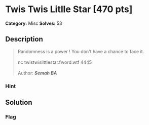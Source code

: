 # Twis Twis Litlle Star [470 pts]

**Category:** Misc
**Solves:** 53

## Description
>Randomness is a power ! You don't have a chance to face it.
<br><br>
nc twistwislittlestar.fword.wtf 4445
<br><br>
Author: ***Semah BA***

### Hint


## Solution

### Flag

